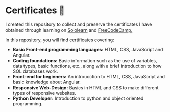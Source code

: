 # Certificates 📜
<p>I created this repository to collect and preserve the certificates I have obtained through learning on <a target="_blank" href="https://www.sololearn.com/es/profile/32295801">Sololearn</a> and <a  target="_blank"  href="https://www.freecodecamp.org/learn/">FreeCodeCamp.</a></p>
<p>In this repository, you will find certificates covering: </p>
<ul>
  <li><b>Basic Front-end programming languages:</b> HTML, CSS, JavaScript and Angular.</li>
  <li><b>Coding foundations:</b> Basic information such as the use of variables, data types, basic functions, etc., along with a brief introduction to how SQL databases work. </li>
  <li><b>Front-end for beginners:</b> An introucction to HTML, CSS, JavaScript and basic knowledge about Angular.</li>
  <li><b>Responsive Web-Design:</b> Basics in HTML and CSS to make different types of responsive websites.</li>
  <li><b>Python Developer:</b> Introduction to python and object oriented programming.</li>
</ul>
